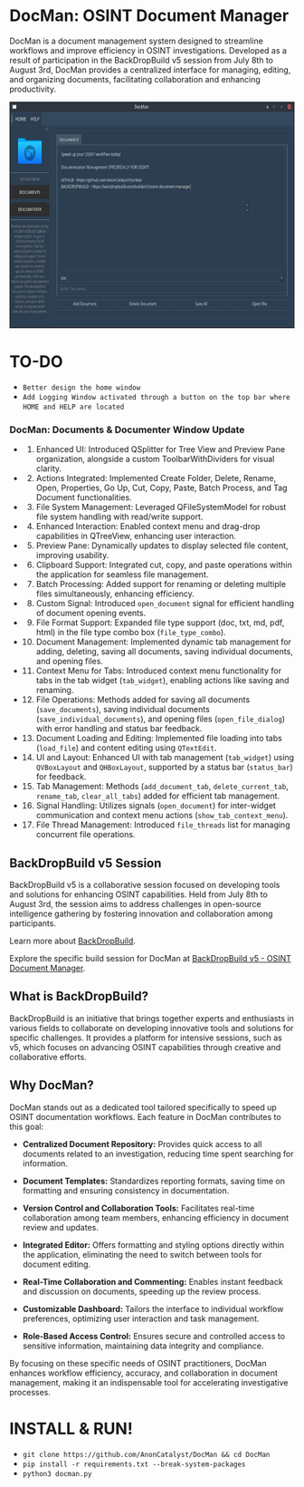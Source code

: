 # DocMan: OSINT Document Manager

DocMan is a document management system designed to streamline workflows and improve efficiency in OSINT investigations. Developed as a result of participation in the BackDropBuild v5 session from July 8th to August 3rd, DocMan provides a centralized interface for managing, editing, and organizing documents, facilitating collaboration and enhancing productivity.

<img src="src/img/screenshot.png" alt="DocMan: Document Manager (GUI) - screenshot" width="700" height="400"/>

# TO-DO
- `Better design the home window`
- `Add Logging Window activated through a button on the top bar where HOME and HELP are located`

### DocMan: Documents & Documenter Window Update

- 1. Enhanced UI: Introduced QSplitter for Tree View and Preview Pane organization, alongside a custom ToolbarWithDividers for visual clarity.
- 2. Actions Integrated: Implemented Create Folder, Delete, Rename, Open, Properties, Go Up, Cut, Copy, Paste, Batch Process, and Tag Document functionalities.
- 3. File System Management: Leveraged QFileSystemModel for robust file system handling with read/write support.
- 4. Enhanced Interaction: Enabled context menu and drag-drop capabilities in QTreeView, enhancing user interaction.
- 5. Preview Pane: Dynamically updates to display selected file content, improving usability.
- 6. Clipboard Support: Integrated cut, copy, and paste operations within the application for seamless file management.
- 7. Batch Processing: Added support for renaming or deleting multiple files simultaneously, enhancing efficiency.
- 8. Custom Signal: Introduced `open_document` signal for efficient handling of document opening events.
- 9. File Format Support: Expanded file type support (doc, txt, md, pdf, html) in the file type combo box (`file_type_combo`).
- 10. Document Management: Implemented dynamic tab management for adding, deleting, saving all documents, saving individual documents, and opening files.
- 11. Context Menu for Tabs: Introduced context menu functionality for tabs in the tab widget (`tab_widget`), enabling actions like saving and renaming.
- 12. File Operations: Methods added for saving all documents (`save_documents`), saving individual documents (`save_individual_documents`), and opening files (`open_file_dialog`) with error handling and status bar feedback.
- 13. Document Loading and Editing: Implemented file loading into tabs (`load_file`) and content editing using `QTextEdit`.
- 14. UI and Layout: Enhanced UI with tab management (`tab_widget`) using `QVBoxLayout` and `QHBoxLayout`, supported by a status bar (`status_bar`) for feedback.
- 15. Tab Management: Methods (`add_document_tab`, `delete_current_tab`, `rename_tab`, `clear_all_tabs`) added for efficient tab management.
- 16. Signal Handling: Utilizes signals (`open_document`) for inter-widget communication and context menu actions (`show_tab_context_menu`).
- 17. File Thread Management: Introduced `file_threads` list for managing concurrent file operations.

## BackDropBuild v5 Session

BackDropBuild v5 is a collaborative session focused on developing tools and solutions for enhancing OSINT capabilities. Held from July 8th to August 3rd, the session aims to address challenges in open-source intelligence gathering by fostering innovation and collaboration among participants.

Learn more about [BackDropBuild](https://backdropbuild.com).

Explore the specific build session for DocMan at [BackDropBuild v5 - OSINT Document Manager](https://backdropbuild.com/builds/v5/osint-document-manager).

## What is BackDropBuild?

BackDropBuild is an initiative that brings together experts and enthusiasts in various fields to collaborate on developing innovative tools and solutions for specific challenges. It provides a platform for intensive sessions, such as v5, which focuses on advancing OSINT capabilities through creative and collaborative efforts.

## Why DocMan?

DocMan stands out as a dedicated tool tailored specifically to speed up OSINT documentation workflows. Each feature in DocMan contributes to this goal:

- **Centralized Document Repository:** Provides quick access to all documents related to an investigation, reducing time spent searching for information.
  
- **Document Templates:** Standardizes reporting formats, saving time on formatting and ensuring consistency in documentation.
  
- **Version Control and Collaboration Tools:** Facilitates real-time collaboration among team members, enhancing efficiency in document review and updates.
  
- **Integrated Editor:** Offers formatting and styling options directly within the application, eliminating the need to switch between tools for document editing.
  
- **Real-Time Collaboration and Commenting:** Enables instant feedback and discussion on documents, speeding up the review process.
  
- **Customizable Dashboard:** Tailors the interface to individual workflow preferences, optimizing user interaction and task management.
  
- **Role-Based Access Control:** Ensures secure and controlled access to sensitive information, maintaining data integrity and compliance.

By focusing on these specific needs of OSINT practitioners, DocMan enhances workflow efficiency, accuracy, and collaboration in document management, making it an indispensable tool for accelerating investigative processes.

# INSTALL & RUN!
- `git clone https://github.com/AnonCatalyst/DocMan && cd DocMan`
- `pip install -r requirements.txt --break-system-packages`
- `python3 docman.py`
